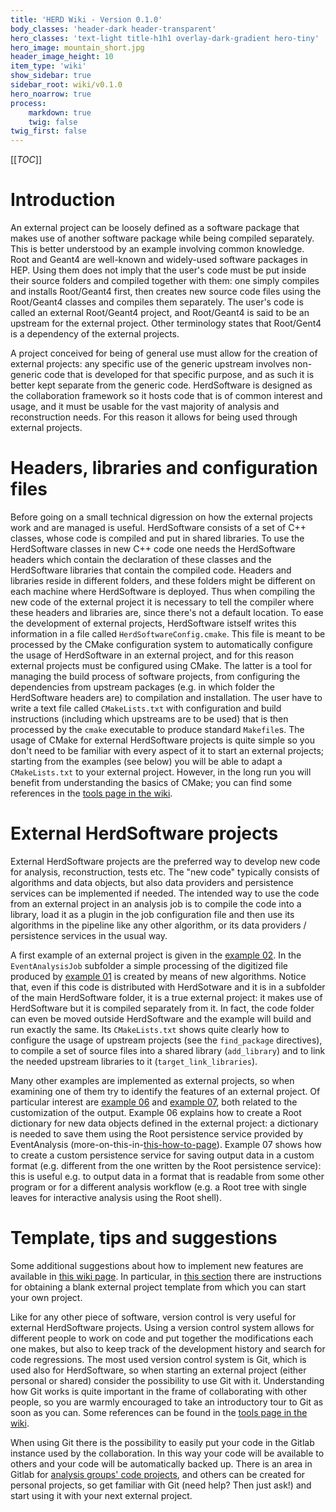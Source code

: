 ```yaml
---
title: 'HERD Wiki - Version 0.1.0'
body_classes: 'header-dark header-transparent'
hero_classes: 'text-light title-h1h1 overlay-dark-gradient hero-tiny'
hero_image: mountain_short.jpg
header_image_height: 10
item_type: 'wiki'
show_sidebar: true
sidebar_root: wiki/v0.1.0
hero_noarrow: true
process:
    markdown: true
    twig: false
twig_first: false
---
```


[[_TOC_]]

# Introduction
An external project can be loosely defined as a software package that makes use
of another software package while being compiled separately. This is better
understood by an example involving common knowledge. Root and Geant4 are
well-known and widely-used software packages in HEP. Using them does not imply
that the user's code must be put inside their source folders and compiled
together with them: one simply compiles and installs Root/Geant4 first, then
creates new source code files using the Root/Geant4 classes and compiles them
separately. The user's code is called an external Root/Geant4 project, and
Root/Geant4 is said to be an upstream for the external project. Other 
terminology states that Root/Gent4 is a dependency of the external projects.

A project conceived for being of general use must allow for the creation of
external projects: any specific use of the generic upstream involves
non-generic code that is developed for that specific purpose, and as such it
is better kept separate from the generic code. HerdSoftware is designed as the
collaboration framework so it hosts code that is of common interest and usage,
and it must be usable for the vast majority of analysis and reconstruction
needs. For this reason it allows for being used through external projects.   

# Headers, libraries and configuration files
Before going on a small technical digression on how the external projects work
and are managed is useful. HerdSoftware consists of a set of C++ classes, whose
code is compiled and put in shared libraries. To use the HerdSoftware classes
in new C++ code one needs the HerdSoftware headers which contain the
declaration of these classes and the HerdSoftware libraries that contain the
compiled code. Headers and libraries reside in different folders, and these
folders might be different on each machine where HerdSoftware is deployed. Thus
when compiling the new code of the external project it is necessary to tell the
compiler where these headers and libraries are, since there's not a default
location. To ease the development of external projects, HerdSoftware istself
writes this information in a file called `HerdSoftwareConfig.cmake`. This file
is meant to be processed by the CMake configuration system to automatically
configure the usage of HerdSoftware in an external project, and for this reason
external projects must be configured using CMake. The latter is a tool for
managing the build process of software projects, from configuring the
dependencies from upstream packages (e.g. in which folder the HerdSoftware
headers are) to compilation and installation. The user have to write a text
file called `CMakeLists.txt` with configuration and build instructions
(including which upstreams are to be used) that is then processed by the
`cmake` executable to produce standard `Makefile`s. The usage of CMake for
external HerdSoftware projects is quite simple so you don't need to be familiar
with every aspect of it to start an external projects; starting from the
examples (see below) you will be able to adapt a `CMakeLists.txt` to your
external project. However, in the long run you will benefit from understanding
the basics of CMake; you can find some references in the
[tools page in the wiki](Developer's-manual/Tools.md).


# External HerdSoftware projects 
External HerdSoftware projects are the preferred way to develop new code for
analysis, reconstruction, tests etc. The "new code" typically consists of
algorithms and data objects, but also data providers and persistence services
can be implemented if needed. The intended way to use the code from an external
project in an analysis job is to compile the code into a library, load it as a
plugin in the job configuration file and then use its algorithms in the
pipeline like any other algorithm, or its data providers / persistence services
in the usual way.

A first example of an external project is given in the [example 02](Examples/Ex02:-analyze-MC.md).
In the `EventAnalysisJob` subfolder a simple processing of the digitized file
produced by [example 01](Examples/Ex01:-digitize-MC.md) is created by means of
new algorithms. Notice that, even if this code is distributed with HerdSotware
and it is in a subfolder of the main HerdSoftware folder, it is a true external
project: it makes use of HerdSoftware but it is compiled separately from it. In
fact, the code folder can even be moved outside HerdSoftware and the example
will build and run exactly the same. Its `CMakeLists.txt` shows quite clearly
how to configure the usage of upstream projects (see the `find_package`
directives), to compile a set of source files into a shared library
(`add_library`) and to link the needed upstream libraries to it
(`target_link_libraries`).

Many other examples are implemented as external projects, so when examining one
of them try to identify the features of an external project. Of particular
interest are [example 06](Examples/Ex06:-generate-dictionaries.md) and
[example 07](Examples/Ex07:-custom-persistence.md), both related to the
customization of the output. Example 06 explains how to create a Root
dictionary for new data objects defined in the external project: a dictionary
is needed to save them using the Root persistence service provided by
EventAnalysis (more-on-this-in-[this-how-to-page](How-to/generate-dictionaries-for-custom-defined-classes.md)).
Example 07 shows how to create a custom persistence service for saving
output data in a custom format (e.g. different from the one written by the Root
persistence service): this is useful e.g. to output data in a format that is
readable from some other program or for a different analysis workflow (e.g. a 
Root tree with single leaves for interactive analysis using the Root shell). 

# Template, tips and suggestions
Some additional suggestions about how to implement new features are available
in [this wiki page](User's-manual/Develop-new-analysis-elements.md).
In particular, in [this section](User's-manual/Develop-new-analysis-elements.md#external-project-template)
there are instructions for obtaining a blank external project template from
which you can start your own project.

Like for any other piece of software, version control is very useful for
external HerdSoftware projects. Using a version control system allows for
different people to work on code and put together the modifications each one
makes, but also to keep track of the development history and search for code
regressions. The most used version control system is Git, which is used also
for HerdSoftware, so when starting an external project (either personal or
shared) consider the possibility to use Git with it. Understanding how Git
works is quite important in the frame of collaborating with other people, so
you are warmly encouraged to take an introductory tour to Git as soon as you
can. Some references can be found in the
[tools page in the wiki](Developer's-manual/Tools.md).

When using Git there is the possibility to easily put your code in the Gitlab
instance used by the collaboration. In this way your code will be available to
others and your code will be automatically backed up. There is an 
area in Gitlab for [analysis groups' code projects](https://git.recas.ba.infn.it/herd/analysis/),
and others can be created for personal projects, so get familiar with Git (need
help? Then just ask!) and start using it with your next external project. 


